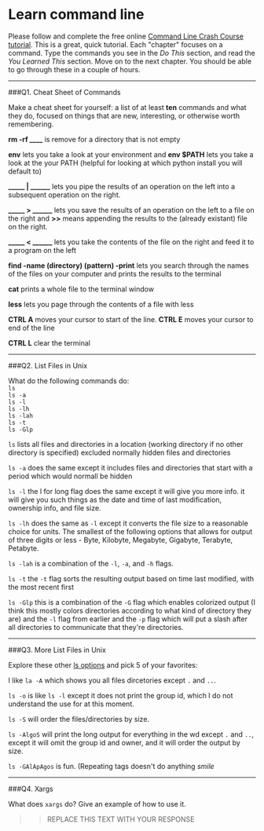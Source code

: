 # Learn command line

Please follow and complete the free online [Command Line Crash Course
tutorial](http://cli.learncodethehardway.org/book/). This is a great,
quick tutorial. Each "chapter" focuses on a command. Type the commands
you see in the _Do This_ section, and read the _You Learned This_
section. Move on to the next chapter. You should be able to go through
these in a couple of hours.

---

###Q1.  Cheat Sheet of Commands  

Make a cheat sheet for yourself: a list of at least **ten** commands and what they do, focused on things that are new, interesting, or otherwise worth remembering.

**rm -rf ____** is remove for a directory that is not empty

**env** lets you take a look at your environment and **env $PATH** lets you take a look at the your PATH (helpful for looking at which python install you will default to)

**_____ | ______** lets you pipe the results of an operation on the left into a subsequent operation on the right.

**_____ > ______** lets you save the results of an operation on the left to a file on the right and **>>** means appending the results to the (already existant) file on the right.

**_____ < ______** lets you take the contents of the file on the right and feed it to a program on the left

**find -name (directory) (pattern) -print** lets you search through the names of the files on your computer and prints the results to the terminal

**cat** prints a whole file to the terminal window

**less** lets you page through the contents of a file with less

**CTRL A** moves your cursor to start of the line. **CTRL E** moves your cursor to end of the line

**CTRL L** clear the terminal







---

###Q2.  List Files in Unix   

What do the following commands do:  
`ls`  
`ls -a`  
`ls -l`  
`ls -lh`  
`ls -lah`  
`ls -t`  
`ls -Glp`  

`ls` lists all files and directories in a location (working directory if no other directory is specified) excluded normally hidden files and directories

`ls -a` does the same except it includes files and directories that start with a period which would normall be hidden

`ls -l` the l for long flag does the same except it will give you more info. it will give you such things as the date and time of last modification, ownership info, and file size.

`ls -lh` does the same as `-l` except it converts the file size to a reasonable choice for units. The smallest of the following options that allows for output of three digits or less - Byte, Kilobyte, Megabyte, Gigabyte, Terabyte, Petabyte.

`ls -lah` is a combination of the `-l`, `-a`, and `-h` flags.

`ls -t` the `-t` flag sorts the resulting output based on time last modified, with the most recent first

`ls -Glp` this is a combination of the `-G` flag which enables colorized output (I think this mostly colors directories according to what kind of directory they are) and the `-l` flag from earlier and the `-p` flag which will put a slash after all directories to communicate that they're directories.

---

###Q3.  More List Files in Unix  

Explore these other [ls options](http://www.techonthenet.com/unix/basic/ls.php) and pick 5 of your favorites:

I like `la -A` which shows you all files dircetories except `.` and `..`.

`ls -o` is like `ls -l` except it does not print the group id, which I do not understand the use for at this moment.

`ls -S` will order the files/directories by size.

`ls -AlgoS` will print the long output for everything in the wd except `.` and `..`, except it will omit the group id and owner, and it will order the output by size.

`ls -GAlApAgos` is fun. (Repeating tags doesn't do anything *smile*



---

###Q4.  Xargs   

What does `xargs` do? Give an example of how to use it.

> > REPLACE THIS TEXT WITH YOUR RESPONSE

 

